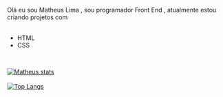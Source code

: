 Olá eu sou Matheus Lima , sou programador Front End , atualmente estou criando projetos com 
<br>
<br>
 - HTML
-  CSS
  <br>

[![Matheus stats](https://github-readme-stats.vercel.app/api?username=Matheuslm250999)](https://github.com/anuraghazra/github-readme-stats)
<br>
<br>
[![Top Langs](https://github-readme-stats.vercel.app/api/top-langs/?username=Matheuslm250999)](https://github.com/anuraghazra/github-readme-stats)
